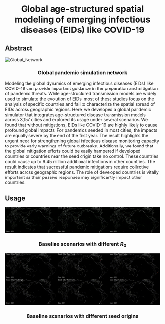 <div align="center">
  <h1 align="center">Global age-structured spatial modeling of emerging infectious diseases (EIDs) like COVID-19
</h1>
</div>

## Abstract

![Global_Network](./figs/Fig2.jpg)
<div align="center">
  <h3 align="center">Global pandemic simulation network
</h3>
</div>

Modeling the global dynamics of emerging infectious diseases (EIDs) like COVID-19 can provide important guidance in the preparation and mitigation of pandemic threats. While age-structured transmission models are widely used to simulate the evolution of EIDs, most of these studies focus on the analysis of specific countries and fail to characterize the spatial spread of EIDs across geographic regions. Here, we developed a global pandemic simulator that integrates age-structured disease transmission models across 3,157 cities and explored its usage under several scenarios. We found that without mitigations, EIDs like COVID-19 are highly likely to cause profound global impacts. For pandemics seeded in most cities, the impacts are equally severe by the end of the first year. The result highlights the urgent need for strengthening global infectious disease monitoring capacity to provide early warnings of future outbreaks. Additionally, we found that the global mitigation efforts could be easily hampered if developed countries or countries near the seed origin take no control. These countries could cause up to 9.45 million additional infections in other countries.  The result indicates that successful pandemic mitigations require collective efforts across geographic regions. The role of developed countries is vitally important as their passive responses may significantly impact other countries.

## Usage

![Global_Network](./figs/MovieS1.gif)

<div align="center">
  <h3 align="center">Baseline scenarios with different <em>R</em><sub>0</sub>
</h3>
</div>

![Global_Network](./figs/MovieS2.gif)

<div align="center">
  <h3 align="center">Baseline scenarios with different seed origins
</h3>
</div>
